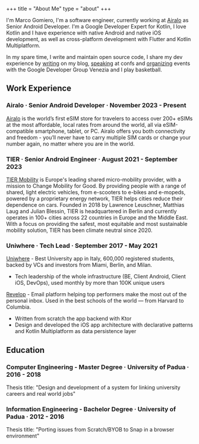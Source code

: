 +++
title = "About Me"
type = "about"
+++

I'm Marco Gomiero, I'm a software engineer, currently working at [Airalo](https://www.airalo.com/) as Senior Android Developer. I'm a Google Developer Expert for Kotlin, I love Kotlin and I have experience with native Android and native iOS development, as well as cross-platform development with Flutter and Kotlin Multiplatform.

In my spare time, I write and maintain open source code, I share my dev experience by [writing](/posts) on my blog, [speaking](/talks) at confs and [organizing](https://gdg.community.dev/gdg-venezia/) events with the Google Developer Group Venezia and I play basketball.

## Work Experience

### Airalo · Senior Android Developer · November 2023 - Present

[Airalo](https://www.airalo.com/) is the world’s first eSIM store for travelers to access over 200+ eSIMs at the most affordable, local rates from around the world, all via eSIM-compatible smartphone, tablet, or PC. Airalo offers you both connectivity and freedom - you’ll never have to carry multiple SIM cards or change your number again, no matter where you are in the world.

### TIER · Senior Android Engineer · August 2021 - September 2023

[TIER Mobility](https://www.tier.app/) is Europe's leading shared micro-mobility provider, with a mission to Change Mobility for Good. By providing people with a range of shared, light electric vehicles, from e-scooters to e-bikes and e-mopeds, powered by a proprietary energy network, TIER helps cities reduce their dependence on cars. Founded in 2018 by Lawrence Leuschner, Matthias Laug and Julian Blessin, TIER is headquartered in Berlin and currently operates in 100+ cities across 22 countries in Europe and the Middle East. With a focus on providing the safest, most equitable and most sustainable mobility solution, TIER has been climate neutral since 2020.

### Uniwhere · Tech Lead · September 2017 - May 2021

[Uniwhere](https://www.uniwhere.com/) - Best University app in Italy, 600,000 registered students,
backed by VCs and investors from Miami, Berlin, and Milan.
- Tech leadership of the whole infrastructure (BE, Client Android, Client iOS, DevOps), used monthly by more than 100K unique users

[Revelop](https://revelop.app/) - Email platform helping top performers make the most out of the personal inbox. Used in the best schools of the world — from Harvard to Columbia.
 - Written from scratch the app backend with Ktor
 - Design and developed the iOS app architecture with declarative patterns and Kotlin Multiplatform as data persistence layer

## Education

### Computer Engineering - Master Degree · University of Padua · 2016 - 2018

Thesis title: "Design and development of a system for linking university careers and real world jobs"

### Information Engineering - Bachelor Degree · University of Padua · 2012 - 2016

Thesis title: "Porting issues from Scratch/BYOB to Snap in a browser environment"
